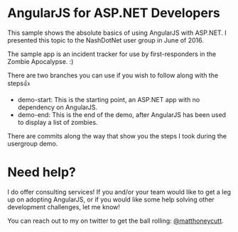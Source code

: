 # AngularJS for ASP.NET Developers

This sample shows the absolute basics of using AngularJS with ASP.NET.  I presented this topic to the NashDotNet user group in June of 2016. 

The sample app is an incident tracker for use by first-responders in the Zombie Apocalypse.  :) 

There are two branches you can use if you wish to follow along with the steps:+1:

* demo-start: This is the starting point, an ASP.NET app with no dependency on AngularJS.
* demo-end: This is the end of the demo, after AngularJS has been used to display a list of zombies.

There are commits along the way that show you the steps I took during the usergroup demo. 

# Need help?
I do offer consulting services!  If you and/or your team would like to get a leg up on adopting AngularJS, or if you would like some help solving other development challenges, let me know!  

You can reach out to my on twitter to get the ball rolling: [@matthoneycutt](http://twitter.com/matthoneycutt).